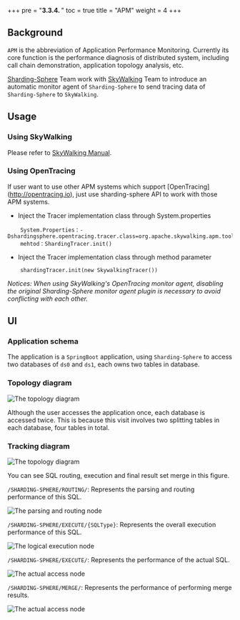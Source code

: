 +++
pre = "<b>3.3.4. </b>"
toc = true
title = "APM"
weight = 4
+++

## Background

`APM` is the abbreviation of Application Performance Monitoring. Currently its core function is the performance diagnosis of distributed system, including call chain demonstration, application topology analysis, etc.

[Sharding-Sphere](http://shardingsphere.io) Team work with [SkyWalking](http://skywalking.io) Team to introduce an automatic monitor agent of `Sharding-Sphere` to send tracing data of `Sharding-Sphere` to `SkyWalking`.

## Usage

### Using SkyWalking

Please refer to [SkyWalking Manual](https://github.com/apache/incubator-skywalking/blob/5.x/docs/en/Quick-start.md).

### Using OpenTracing

If user want to use other APM systems which support [OpenTracing] (http://opentracing.io), just use sharding-sphere API to work with those APM systems.

* Inject the Tracer implementation class through System.properties
```
    System.Properties：-Dshardingsphere.opentracing.tracer.class=org.apache.skywalking.apm.toolkit.opentracing.SkywalkingTracer
    mehtod：ShardingTracer.init()                          
```

* Inject the Tracer implementation class through method parameter
```
    shardingTracer.init(new SkywalkingTracer())   
```

*Notices: When using SkyWalking's OpenTracing monitor agent, disabling the original Sharding-Sphere monitor agent plugin is necessary to avoid conflicting with each other.*

## UI

### Application schema

The application is a ` SpringBoot ` application, using ` Sharding-Sphere ` to access two databases of `ds0` and `ds1`, each owns two tables in database.

### Topology diagram

![The topology diagram](http://ovfotjrsi.bkt.clouddn.com/apm/apm-topology-new.png)

Although the user accesses the application once, each database is accessed twice. This is because this visit involves two splitting tables in each database, four tables in total.

### Tracking diagram

![The topology diagram](http://ovfotjrsi.bkt.clouddn.com/apm/apm-trace-new.png)

You can see SQL routing, execution and final result set merge in this figure.

`/SHARDING-SPHERE/ROUTING/`: Represents the parsing and routing performance of this SQL.

![The parsing and routing node](http://ovfotjrsi.bkt.clouddn.com/apm/apm-route-span.png)

`/SHARDING-SPHERE/EXECUTE/{SQLType}`: Represents the overall execution performance of this SQL.

![The logical execution node](http://ovfotjrsi.bkt.clouddn.com/apm/apm-execute-overall-span.png)

`/SHARDING-SPHERE/EXECUTE/`: Represents the performance of the actual SQL.

![The actual access node](http://ovfotjrsi.bkt.clouddn.com/apm/apm-execute-span.png)

`/SHARDING-SPHERE/MERGE/`: Represents the performance of performing merge results.

![The actual access node](http://ovfotjrsi.bkt.clouddn.com/apm/apm-merge-span.png)
